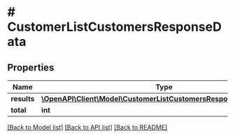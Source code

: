# # CustomerListCustomersResponseData

## Properties

Name | Type | Description | Notes
------------ | ------------- | ------------- | -------------
**results** | [**\OpenAPI\Client\Model\CustomerListCustomersResponseDataResults[]**](CustomerListCustomersResponseDataResults.md) |  | [optional]
**total** | **int** |  | [optional]

[[Back to Model list]](../../README.md#models) [[Back to API list]](../../README.md#endpoints) [[Back to README]](../../README.md)
